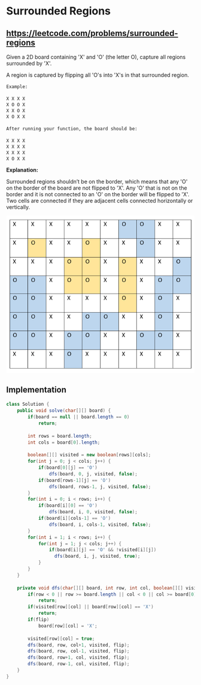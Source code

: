 # Surrounded Regions
## https://leetcode.com/problems/surrounded-regions

Given a 2D board containing 'X' and 'O' (the letter O), capture all regions surrounded by 'X'.

A region is captured by flipping all 'O's into 'X's in that surrounded region.
```
Example:

X X X X
X O O X
X X O X
X O X X

After running your function, the board should be:

X X X X
X X X X
X X X X
X O X X
```
**Explanation:**

Surrounded regions shouldn’t be on the border, which means that any 'O' on the border of the board are not flipped to 'X'. Any 'O' that is not on the border and it is not connected to an 'O' on the border will be flipped to 'X'. Two cells are connected if they are adjacent cells connected horizontally or vertically.


![Surrounded Regions](surrounded-regions.PNG?raw=true "Surrounded Regions")

## Implementation 

```java
class Solution {
    public void solve(char[][] board) {
        if(board == null || board.length == 0)
            return;
     
        int rows = board.length;
        int cols = board[0].length;
        
        boolean[][] visited = new boolean[rows][cols];
        for(int j = 0; j < cols; j++) {
            if(board[0][j] == 'O')
                dfs(board, 0, j, visited, false);
            if(board[rows-1][j] == 'O')
                dfs(board, rows-1, j, visited, false);
        }
        for(int i = 0; i < rows; i++) {
            if(board[i][0] == 'O')
                dfs(board, i, 0, visited, false);
            if(board[i][cols-1] == 'O')
                dfs(board, i, cols-1, visited, false);
        }
        for(int i = 1; i < rows; i++) {
            for(int j = 1; j < cols; j++) {
                if(board[i][j] == 'O' && !visited[i][j])
                  dfs(board, i, j, visited, true); 
            }
        }
    }
    
    private void dfs(char[][] board, int row, int col, boolean[][] visited, boolean flip) {
        if(row < 0 || row >= board.length || col < 0 || col >= board[0].length)
            return;
        if(visited[row][col] || board[row][col] == 'X')
            return;
        if(flip)
            board[row][col] = 'X';
        
        visited[row][col] = true;
        dfs(board, row, col+1, visited, flip);
        dfs(board, row, col-1, visited, flip);
        dfs(board, row+1, col, visited, flip);
        dfs(board, row-1, col, visited, flip);
    }
}
```
